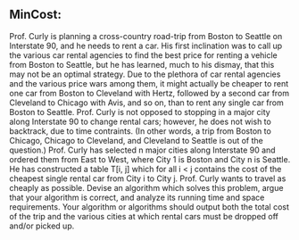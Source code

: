 ## MinCost:

Prof. Curly is planning a cross-country road-trip from Boston to Seattle on Interstate 90, and he needs to rent a car. 
His first inclination was to call up the various car rental agencies to find the best price for renting a vehicle from Boston to Seattle, but he has learned, much to his dismay, that this may not be an optimal strategy. Due to the plethora of car rental agencies and the various price wars among them, it might actually be cheaper to rent one car from Boston to Cleveland with Hertz, followed by a second car from Cleveland to Chicago with Avis, and so on, than to rent any single car from Boston to Seattle. 
Prof. Curly is not opposed to stopping in a major city along Interstate 90 to change rental cars; however, he does not wish to backtrack, due to time contraints. (In other words, a trip from Boston to Chicago, Chicago to Cleveland, and Cleveland to Seattle is out of the question.) Prof. Curly has selected n major cities along Interstate 90 and ordered them from East to West, where City 1 is Boston and City n is Seattle. He has constructed a table T[i, j] which for all i < j contains the cost of the cheapest single rental car from City i to City j. Prof. Curly wants to travel as cheaply as possible. Devise an algorithm which solves this problem, argue that your algorithm is correct, and analyze its running time and space requirements. Your algorithm or algorithms should output both the total cost of the trip and the various cities at which rental cars must be dropped off and/or picked up.

